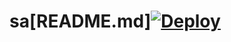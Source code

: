 # sa[README.md][![Deploy](https://www.herokucdn.com/deploy/button.png)](https://dashboard.heroku.com/new?template=https://github.com/rgwsa/sa)

